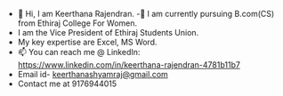  - 👋 Hi, I am Keerthana Rajendran.
 -📖 I am currently pursuing B.com(CS) from  Ethiraj College For Women.
 -   I am the Vice President of Ethiraj Students Union.
 -   My key expertise are Excel, MS Word.
 - 📫 You can reach me @ LinkedIn: https://www.linkedin.com/in/keerthana-rajendran-4781b11b7
 -  Email id- keerthanashyamraj@gmail.com
 -  Contact me at 9176944015
<!---
KeerthanaRajendran20/KeerthanaRajendran20 is a ✨ special ✨ repository because its `README.md` (this file) appears on your GitHub profile.
You can click the Preview link to take a look at your changes.
--->
